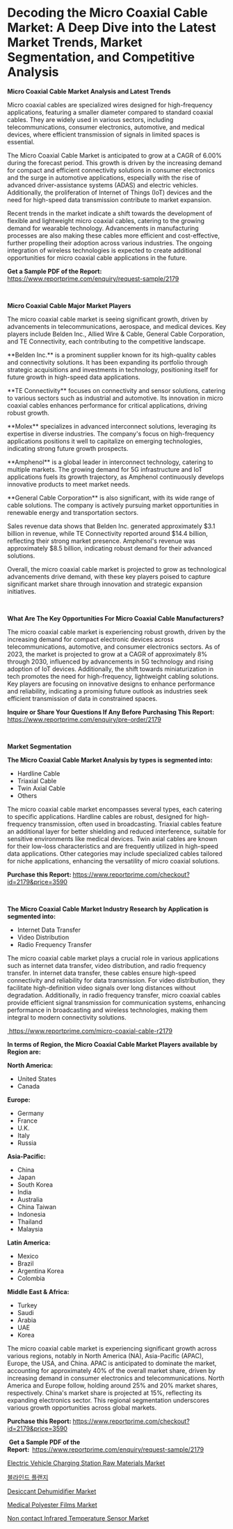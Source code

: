 <p><h1>Decoding the Micro Coaxial Cable Market: A Deep Dive into the Latest Market Trends, Market Segmentation, and Competitive Analysis</h1></p><p><strong>Micro Coaxial Cable Market Analysis and Latest Trends</strong></p>
<p><p>Micro coaxial cables are specialized wires designed for high-frequency applications, featuring a smaller diameter compared to standard coaxial cables. They are widely used in various sectors, including telecommunications, consumer electronics, automotive, and medical devices, where efficient transmission of signals in limited spaces is essential.</p><p>The Micro Coaxial Cable Market is anticipated to grow at a CAGR of 6.00% during the forecast period. This growth is driven by the increasing demand for compact and efficient connectivity solutions in consumer electronics and the surge in automotive applications, especially with the rise of advanced driver-assistance systems (ADAS) and electric vehicles. Additionally, the proliferation of Internet of Things (IoT) devices and the need for high-speed data transmission contribute to market expansion.</p><p>Recent trends in the market indicate a shift towards the development of flexible and lightweight micro coaxial cables, catering to the growing demand for wearable technology. Advancements in manufacturing processes are also making these cables more efficient and cost-effective, further propelling their adoption across various industries. The ongoing integration of wireless technologies is expected to create additional opportunities for micro coaxial cable applications in the future.</p></p>
<p><strong>Get a Sample PDF of the Report:&nbsp;</strong> <a href="https://www.reportprime.com/enquiry/request-sample/2179">https://www.reportprime.com/enquiry/request-sample/2179</a></p>
<p>&nbsp;</p>
<p><strong>Micro Coaxial Cable Major Market Players</strong></p>
<p><p>The micro coaxial cable market is seeing significant growth, driven by advancements in telecommunications, aerospace, and medical devices. Key players include Belden Inc., Allied Wire & Cable, General Cable Corporation, and TE Connectivity, each contributing to the competitive landscape.</p><p>**Belden Inc.** is a prominent supplier known for its high-quality cables and connectivity solutions. It has been expanding its portfolio through strategic acquisitions and investments in technology, positioning itself for future growth in high-speed data applications.</p><p>**TE Connectivity** focuses on connectivity and sensor solutions, catering to various sectors such as industrial and automotive. Its innovation in micro coaxial cables enhances performance for critical applications, driving robust growth.</p><p>**Molex** specializes in advanced interconnect solutions, leveraging its expertise in diverse industries. The company's focus on high-frequency applications positions it well to capitalize on emerging technologies, indicating strong future growth prospects.</p><p>**Amphenol** is a global leader in interconnect technology, catering to multiple markets. The growing demand for 5G infrastructure and IoT applications fuels its growth trajectory, as Amphenol continuously develops innovative products to meet market needs.</p><p>**General Cable Corporation** is also significant, with its wide range of cable solutions. The company is actively pursuing market opportunities in renewable energy and transportation sectors.</p><p>Sales revenue data shows that Belden Inc. generated approximately $3.1 billion in revenue, while TE Connectivity reported around $14.4 billion, reflecting their strong market presence. Amphenol's revenue was approximately $8.5 billion, indicating robust demand for their advanced solutions.</p><p>Overall, the micro coaxial cable market is projected to grow as technological advancements drive demand, with these key players poised to capture significant market share through innovation and strategic expansion initiatives.</p></p>
<p>&nbsp;</p>
<p><strong>What Are The Key Opportunities For Micro Coaxial Cable Manufacturers?</strong></p>
<p><p>The micro coaxial cable market is experiencing robust growth, driven by the increasing demand for compact electronic devices across telecommunications, automotive, and consumer electronics sectors. As of 2023, the market is projected to grow at a CAGR of approximately 8% through 2030, influenced by advancements in 5G technology and rising adoption of IoT devices. Additionally, the shift towards miniaturization in tech promotes the need for high-frequency, lightweight cabling solutions. Key players are focusing on innovative designs to enhance performance and reliability, indicating a promising future outlook as industries seek efficient transmission of data in constrained spaces.</p></p>
<p><strong>Inquire or Share Your Questions If Any Before Purchasing This Report:</strong> <a href="https://www.reportprime.com/enquiry/pre-order/2179">https://www.reportprime.com/enquiry/pre-order/2179</a></p>
<p>&nbsp;</p>
<p><strong>Market Segmentation</strong></p>
<p><strong>The Micro Coaxial Cable Market Analysis by types is segmented into:</strong></p>
<p><ul><li>Hardline Cable</li><li>Triaxial Cable</li><li>Twin Axial Cable</li><li>Others</li></ul></p>
<p><p>The micro coaxial cable market encompasses several types, each catering to specific applications. Hardline cables are robust, designed for high-frequency transmission, often used in broadcasting. Triaxial cables feature an additional layer for better shielding and reduced interference, suitable for sensitive environments like medical devices. Twin axial cables are known for their low-loss characteristics and are frequently utilized in high-speed data applications. Other categories may include specialized cables tailored for niche applications, enhancing the versatility of micro coaxial solutions.</p></p>
<p><strong>Purchase this Report:&nbsp;</strong><a href="https://www.reportprime.com/checkout?id=2179&price=3590">https://www.reportprime.com/checkout?id=2179&price=3590</a></p>
<p>&nbsp;</p>
<p><strong>The Micro Coaxial Cable Market Industry Research by Application is segmented into:</strong></p>
<p><ul><li>Internet Data Transfer</li><li>Video Distribution</li><li>Radio Frequency Transfer</li></ul></p>
<p><p>The micro coaxial cable market plays a crucial role in various applications such as internet data transfer, video distribution, and radio frequency transfer. In internet data transfer, these cables ensure high-speed connectivity and reliability for data transmission. For video distribution, they facilitate high-definition video signals over long distances without degradation. Additionally, in radio frequency transfer, micro coaxial cables provide efficient signal transmission for communication systems, enhancing performance in broadcasting and wireless technologies, making them integral to modern connectivity solutions.</p></p>
<p><a href="https://www.reportprime.com/micro-coaxial-cable-r2179">&nbsp;https://www.reportprime.com/micro-coaxial-cable-r2179</a></p>
<p><strong>In terms of Region, the Micro Coaxial Cable Market Players available by Region are:</strong></p>
<p>
    <p> <strong> North America: </strong>
        <ul>
            <li>United States</li>
            <li>Canada</li>
        </ul>
        </p> 
    <p> <strong> Europe: </strong>
        <ul>
            <li>Germany</li>
            <li>France</li>
            <li>U.K.</li>
            <li>Italy</li>
            <li>Russia</li>
        </ul>
        </p> 
    <p> <strong> Asia-Pacific: </strong>
        <ul>
            <li>China</li>
            <li>Japan</li>
            <li>South Korea</li>
            <li>India</li>
            <li>Australia</li>
            <li>China Taiwan</li>
            <li>Indonesia</li>
            <li>Thailand</li>
            <li>Malaysia</li>
        </ul>
        </p> 
    <p> <strong> Latin America: </strong>
        <ul>
            <li>Mexico</li>
            <li>Brazil</li>
            <li>Argentina Korea</li>
            <li>Colombia</li>
        </ul>
        </p> 
    <p> <strong> Middle East & Africa: </strong>
        <ul>
            <li>Turkey</li>
            <li>Saudi</li>
            <li>Arabia</li>
            <li>UAE</li>
            <li>Korea</li>
        </ul>
    </p>
    </p>
<p><p>The micro coaxial cable market is experiencing significant growth across various regions, notably in North America (NA), Asia-Pacific (APAC), Europe, the USA, and China. APAC is anticipated to dominate the market, accounting for approximately 40% of the overall market share, driven by increasing demand in consumer electronics and telecommunications. North America and Europe follow, holding around 25% and 20% market shares, respectively. China's market share is projected at 15%, reflecting its expanding electronics sector. This regional segmentation underscores various growth opportunities across global markets.</p></p>
<p><strong>Purchase this Report: </strong><a href="https://www.reportprime.com/checkout?id=2179&price=3590">https://www.reportprime.com/checkout?id=2179&price=3590</a></p>
<p>&nbsp;<strong>Get a Sample PDF of the Report:&nbsp;&nbsp;</strong><a href="https://www.reportprime.com/enquiry/request-sample/2179">https://www.reportprime.com/enquiry/request-sample/2179</a></p>
<p><strong></strong></p>
<p><p><a href="https://issuu.com/reportprime-2/docs/electric-vehicle-charging-station-r_404d3923a0b64a">Electric Vehicle Charging Station Raw Materials Market</a></p><p><a href="https://medium.com/@chungcameron76/%EB%B8%94%EB%9D%BC%EC%9D%B8%EB%93%9C-%ED%94%8C%EB%9E%9C%EC%A7%80-%EC%8B%9C%EC%9E%A5%EC%9D%98-%EC%83%88%EB%A1%9C%EC%9A%B4-%EB%8F%99%ED%96%A5-2024%EB%85%84%EB%B6%80%ED%84%B0-2031%EB%85%84%EA%B9%8C%EC%A7%80%EC%9D%98-%EA%B8%80%EB%A1%9C%EB%B2%8C-%EC%A0%84%EB%A7%9D%EA%B3%BC-%EB%AF%B8%EB%9E%98-%EC%A0%84%EB%A7%9D-36224c5149af">블라인드 플랜지</a></p><p><a href="https://www.linkedin.com/pulse/desiccant-dehumidifier-market-trends-detailed-study-its-getxe?trackingId=kHRKrSxVTvmvB%2Bz7eh6htw%3D%3D">Desiccant Dehumidifier Market</a></p><p><a href="https://issuu.com/reportprime-2/docs/medical-polyester-films-market-size_6280f4e2cface9">Medical Polyester Films Market</a></p><p><a href="https://github.com/mahnoor2003/Market-Research-Report-List-6/blob/main/non-contact-infrared-temperature-sensor-market.md">Non contact Infrared Temperature Sensor Market</a></p></p>